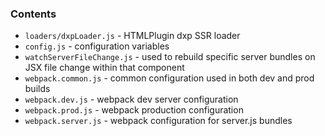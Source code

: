 ### Contents
- ```loaders/dxpLoader.js``` - HTMLPlugin dxp SSR loader
- ```config.js``` - configuration variables
- ```watchServerFileChange.js``` - used to rebuild specific server bundles on JSX file change within that component
- ```webpack.common.js``` - common configuration used in both dev and prod builds
- ```webpack.dev.js``` - webpack dev server configuration
- ```webpack.prod.js``` - webpack production configuration
- ```webpack.server.js``` - webpack configuration for server.js bundles
